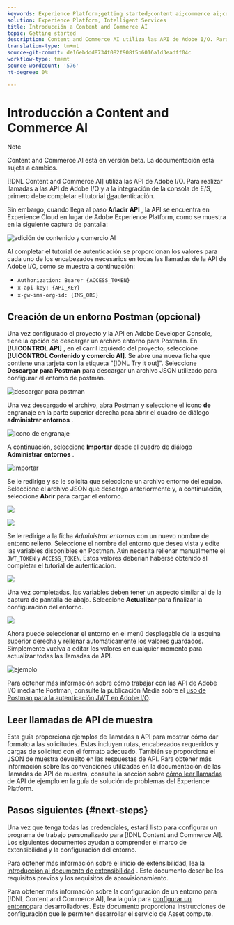 ```yaml
---
keywords: Experience Platform;getting started;content ai;commerce ai;content and commerce ai
solution: Experience Platform, Intelligent Services
title: Introducción a Content and Commerce AI
topic: Getting started
description: Content and Commerce AI utiliza las API de Adobe I/O. Para realizar llamadas a las API de Adobe I/O y a la integración de la consola de E/S, primero debe completar el tutorial de autenticación.
translation-type: tm+mt
source-git-commit: de16ebddd8734f082f908f5b6016a1d3eadff04c
workflow-type: tm+mt
source-wordcount: '576'
ht-degree: 0%

---
```



# Introducción a Content and Commerce AI

>[!NOTE]
>
>Content and Commerce AI está en versión beta. La documentación está sujeta a cambios.

[!DNL Content and Commerce AI] utiliza las API de Adobe I/O. Para realizar llamadas a las API de Adobe I/O y a la integración de la consola de E/S, primero debe completar el tutorial [de](../../tutorials/authentication.md)autenticación.

Sin embargo, cuando llega al paso **Añadir API** , la API se encuentra en Experience Cloud en lugar de Adobe Experience Platform, como se muestra en la siguiente captura de pantalla:

![adición de contenido y comercio AI](./images/add-api.png)

Al completar el tutorial de autenticación se proporcionan los valores para cada uno de los encabezados necesarios en todas las llamadas de la API de Adobe I/O, como se muestra a continuación:

- `Authorization: Bearer {ACCESS_TOKEN}`
- `x-api-key: {API_KEY}`
- `x-gw-ims-org-id: {IMS_ORG}`

## Creación de un entorno Postman (opcional)

Una vez configurado el proyecto y la API en Adobe Developer Console, tiene la opción de descargar un archivo entorno para Postman. En **[!UICONTROL API]** , en el carril izquierdo del proyecto, seleccione **[!UICONTROL Contenido y comercio AI]**. Se abre una nueva ficha que contiene una tarjeta con la etiqueta &quot;[!DNL Try it out]&quot;. Seleccione **Descargar para Postman** para descargar un archivo JSON utilizado para configurar el entorno de postman.

![descargar para postman](./images/add-to-postman.png)

Una vez descargado el archivo, abra Postman y seleccione el icono **de** engranaje en la parte superior derecha para abrir el cuadro de diálogo **administrar entornos** .

![icono de engranaje](./images/select-gear-icon.png)

A continuación, seleccione **Importar** desde el cuadro de diálogo **Administrar entornos** .

![importar](./images/import.png)

Se le redirige y se le solicita que seleccione un archivo entorno del equipo. Seleccione el archivo JSON que descargó anteriormente y, a continuación, seleccione **Abrir** para cargar el entorno.

![](./images/choose-your-file.png)

![](./images/click-open.png)

Se le redirige a la ficha *Administrar entornos* con un nuevo nombre de entorno relleno. Seleccione el nombre del entorno que desea vista y edite las variables disponibles en Postman. Aún necesita rellenar manualmente el `JWT_TOKEN` y `ACCESS_TOKEN`. Estos valores deberían haberse obtenido al completar el tutorial [](../../tutorials/authentication.md)de autenticación.

![](./images/re-direct.png)

Una vez completadas, las variables deben tener un aspecto similar al de la captura de pantalla de abajo. Seleccione **Actualizar** para finalizar la configuración del entorno.

![](./images/final-environment.png)

Ahora puede seleccionar el entorno en el menú desplegable de la esquina superior derecha y rellenar automáticamente los valores guardados. Simplemente vuelva a editar los valores en cualquier momento para actualizar todas las llamadas de API.

![ejemplo](./images/select-environment.png)

Para obtener más información sobre cómo trabajar con las API de Adobe I/O mediante Postman, consulte la publicación Media sobre el [uso de Postman para la autenticación JWT en Adobe I/O](https://medium.com/adobetech/using-postman-for-jwt-authentication-on-adobe-i-o-7573428ffe7f).

## Leer llamadas de API de muestra

Esta guía proporciona ejemplos de llamadas a API para mostrar cómo dar formato a las solicitudes. Estas incluyen rutas, encabezados requeridos y cargas de solicitud con el formato adecuado. También se proporciona el JSON de muestra devuelto en las respuestas de API. Para obtener más información sobre las convenciones utilizadas en la documentación de las llamadas de API de muestra, consulte la sección sobre [cómo leer llamadas](../../landing/troubleshooting.md) de API de ejemplo en la guía de solución de problemas del Experience Platform.

## Pasos siguientes {#next-steps}

Una vez que tenga todas las credenciales, estará listo para configurar un programa de trabajo personalizado para [!DNL Content and Commerce AI]. Los siguientes documentos ayudan a comprender el marco de extensibilidad y la configuración del entorno.

Para obtener más información sobre el inicio de extensibilidad, lea la [introducción al documento de extensibilidad](https://docs.adobe.com/content/help/en/asset-compute/using/extend/understand-extensibility.html) . Este documento describe los requisitos previos y los requisitos de aprovisionamiento.

Para obtener más información sobre la configuración de un entorno para [!DNL Content and Commerce AI], lea la guía para [configurar un entorno](https://docs.adobe.com/content/help/en/asset-compute/using/extend/setup-environment.html)para desarrolladores. Este documento proporciona instrucciones de configuración que le permiten desarrollar el servicio de Asset compute.